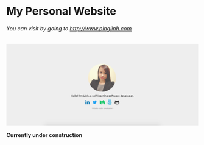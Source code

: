 # My Personal Website

###### You can visit by going to http://www.pinglinh.com

![web screenshot](web_screenshot.png)

**Currently under construction**